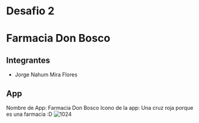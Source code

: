 # Desafio 2
# Farmacia Don Bosco

## Integrantes

- Jorge Nahum Mira Flores

## App

Nombre de App: Farmacia Don Bosco
Icono de la app:
Una cruz roja porque es una farmacia :D
![1024](https://github.com/user-attachments/assets/5cdbb852-ea85-462c-91da-0ef8935de7fa)
